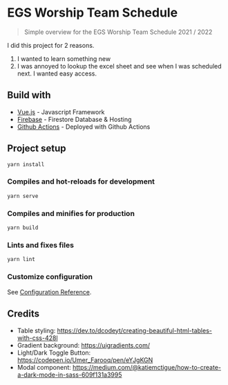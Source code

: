# EGS Worship Team Schedule
> Simple overview for the EGS Worship Team Schedule 2021 / 2022

I did this project for 2 reasons.
1. I wanted to learn something new
2. I was annoyed to lookup the excel sheet and see when I was scheduled next. I wanted easy access.

## Build with
* [Vue.js](https://vuejs.org/) - Javascript Framework
* [Firebase](https://firebase.google.com/) - Firestore Database & Hosting
* [Github Actions](https://github.com/) - Deployed with Github Actions

## Project setup
```
yarn install
```

### Compiles and hot-reloads for development
```
yarn serve
```

### Compiles and minifies for production
```
yarn build
```

### Lints and fixes files
```
yarn lint
```

### Customize configuration
See [Configuration Reference](https://cli.vuejs.org/config/).

## Credits
- Table styling: https://dev.to/dcodeyt/creating-beautiful-html-tables-with-css-428l
- Gradient background: https://uigradients.com/
- Light/Dark Toggle Button: https://codepen.io/Umer_Farooq/pen/eYJgKGN
- Modal component: https://medium.com/@katiemctigue/how-to-create-a-dark-mode-in-sass-609f131a3995
